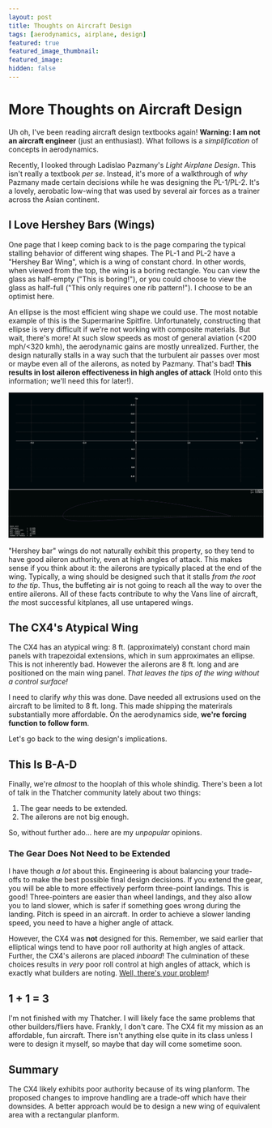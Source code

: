 ```yaml
---
layout: post
title: Thoughts on Aircraft Design
tags: [aerodynamics, airplane, design]
featured: true
featured_image_thumbnail: 
featured_image:  
hidden: false
---
```


# More Thoughts on Aircraft Design

Uh oh, I've been reading aircraft design textbooks again!
**Warning: I am not an aircraft engineer** (just an enthusiast).
What follows is a *simplification* of concepts in aerodynamics.

Recently, I looked through Ladislao Pazmany's *Light Airplane Design*.
This isn't really a textbook *per se*.
Instead, it's more of a walkthrough of *why* Pazmany made certain decisions while he was designing the PL-1/PL-2.
It's a lovely, aerobatic low-wing that was used by several air forces as a trainer across the Asian continent. 

## I Love Hershey Bars (Wings)

One page that I keep coming back to is the page comparing the typical stalling behavior of different wing shapes.
The PL-1 and PL-2 have a "Hershey Bar Wing", which is a wing of constant chord.
In other words, when viewed from the top, the wing is a boring rectangle.
You can view the glass as half-empty ("This is boring!"), or you could choose to view the glass as half-full ("This only requires one rib pattern!").
I choose to be an optimist here.

An ellipse is the most efficient wing shape we could use.
The most notable example of this is the Supermarine Spitfire. 
Unfortunately, constructing that ellipse is very difficult if we're not working with composite materials.
But wait, there's more!
At such slow speeds as most of general aviation (<200 mph/<320 kmh), the aerodynamic gains are mostly unrealized.
Further, the design naturally stalls in a way such that the turbulent air passes over most or maybe even all of the ailerons, as noted by Pazmany.
That's bad!
**This results in lost aileron effectiveness in high angles of attack**
(Hold onto this information; we'll need this for later!). 

![The Supermarine Spitfire and its elliptical wing ([Airwolfhound](https://commons.wikimedia.org/wiki/File:Spitfire_-_Season_Premiere_Airshow_2018_(cropped).jpg)).](assets/images/posts/2021/06/4412.jpg)

"Hershey bar" wings do not naturally exhibit this property, so they tend to have good aileron authority, even at high angles of attack.
This makes sense if you think about it: the ailerons are typically placed at the end of the wing.
Typically, a wing should be designed such that it stalls *from the root to the tip*.
Thus, the buffeting air is not going to reach all the way to over the entire ailerons.
All of these facts contribute to why the Vans line of aircraft, *the* most successful kitplanes, all use untapered wings.

## The CX4's Atypical Wing

The CX4 has an atypical wing: 8 ft. (approximately) constant chord main panels with trapezoidal extensions, which in sum approximates an ellipse.
This is not inherently bad.
However the ailerons are 8 ft. long and are positioned on the main wing panel.
*That leaves the tips of the wing without a control surface!*

I need to clarify *why* this was done.
Dave needed all extrusions used on the aircraft to be limited to 8 ft. long.
This made shipping the materirals substantially more affordable.
On the aerodynamics side, **we're forcing function to follow form**.

Let's go back to the wing design's implications.

## This Is B-A-D

Finally, we're *almost* to the hooplah of this whole shindig.
There's been a lot of talk in the Thatcher community lately about two things:

1. The gear needs to be extended.
2. The ailerons are not big enough.

So, without further ado... here are my *unpopular* opinions.

### The Gear Does Not Need to be Extended

I have though *a lot* about this.
Engineering is about balancing your trade-offs to make the best possible final design decisions.
If you extend the gear, you will be able to more effectively perform three-point landings.
This is good!
Three-pointers are easier than wheel landings, and they also allow you to land slower, which is safer if something goes wrong during the landing.
Pitch is speed in an aircraft.
In order to achieve a slower landing speed, you need to have a higher angle of attack.

However, the CX4 was **not** designed for this.
Remember, we said earlier that elliptical wings tend to have poor roll authority at high angles of attack.
Further, the CX4's ailerons are placed *inboard*!
The culmination of these choices results in *very* poor roll control at high angles of attack, which is exactly what builders are noting.
[Well, there's your problem](https://knowyourmeme.com/memes/well-theres-your-problem)!

## 1 + 1 = 3

I'm not finished with my Thatcher.
I will likely face the same problems that other builders/fliers have.
Frankly, I don't care.
The CX4 fit my mission as an affordable, fun aircraft.
There isn't anything else quite in its class unless I were to design it myself, so maybe that day will come sometime soon.

## Summary

The CX4 likely exhibits poor authority because of its wing planform.
The proposed changes to improve handling are a trade-off which have their downsides.
A better approach would be to design a new wing of equivalent area with a rectangular planform.
